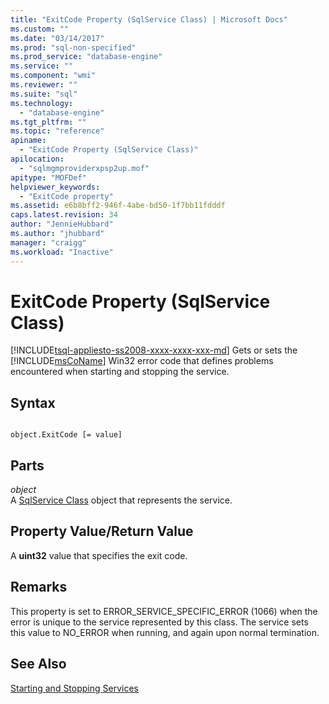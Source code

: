 ```yaml
---
title: "ExitCode Property (SqlService Class) | Microsoft Docs"
ms.custom: ""
ms.date: "03/14/2017"
ms.prod: "sql-non-specified"
ms.prod_service: "database-engine"
ms.service: ""
ms.component: "wmi"
ms.reviewer: ""
ms.suite: "sql"
ms.technology: 
  - "database-engine"
ms.tgt_pltfrm: ""
ms.topic: "reference"
apiname: 
  - "ExitCode Property (SqlService Class)"
apilocation: 
  - "sqlmgmproviderxpsp2up.mof"
apitype: "MOFDef"
helpviewer_keywords: 
  - "ExitCode property"
ms.assetid: e6b8bff2-946f-4abe-bd50-1f7bb11fdddf
caps.latest.revision: 34
author: "JennieHubbard"
ms.author: "jhubbard"
manager: "craigg"
ms.workload: "Inactive"
---
```

# ExitCode Property (SqlService Class)
[!INCLUDE[tsql-appliesto-ss2008-xxxx-xxxx-xxx-md](../../../includes/tsql-appliesto-ss2008-xxxx-xxxx-xxx-md.md)]
  Gets or sets the [!INCLUDE[msCoName](../../../includes/msconame-md.md)] Win32 error code that defines problems encountered when starting and stopping the service.  
  
## Syntax  
  
```  
  
object.ExitCode [= value]  
```  
  
## Parts  
 *object*  
 A [SqlService Class](../../../relational-databases/wmi-provider-configuration-classes/sqlservice-class/sqlservice-class.md) object that represents the service.  
  
## Property Value/Return Value  
 A **uint32** value that specifies the exit code.  
  
## Remarks  
 This property is set to ERROR_SERVICE_SPECIFIC_ERROR (1066) when the error is unique to the service represented by this class. The service sets this value to NO_ERROR when running, and again upon normal termination.  
  
## See Also  
 [Starting and Stopping Services](http://technet.microsoft.com/library/ms174886\(v=sql.105\).aspx)  
  
  
